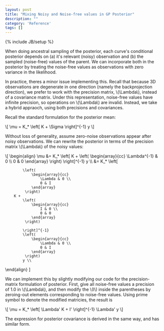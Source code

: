 ```yaml
---
layout: post
title: "Mixing Noisy and Noise-free values in GP Posterior"
description: ""
category: 'Reference'
tags: []
---
```

{% include JB/setup %}

When doing ancestral sampling of the posterior, each curve's conditional posterior depends on (a) it's relevant (noisy) observation and (b) the sampled (noise-free) values of the parent.  We can incorporate both in the posterior by treating the noise-free values as observations with zero variance in the likelihood.

In practice, theres a minor issue implementing this.  Recall that because 3D observations are degenerate in one direction (namely the backprojection direction), we prefer to work with the precision matrix, \\(\Lambda\\), instead of a covariance matrix.  Under this representation, noise-free values have infinite precision, so operations on \\(\Lambda\\) are invalid.  Instead, we take a hybrid appraoch, using both precisions and covariances.

Recall the standard formulation for the posterior mean:
    
<div>
\[
    \mu = K_* \left[ K + \Sigma \right]^{-1} y
\]
</div>

Without loss of generality, assume zero-noise observations appear after noisy observations.  We can rewrite the posterior in terms of the precision matrix \\(\Lambda\\) of the noisy values:

<div>
\[
\begin{align}
    \mu &= K_* \left[ K + \left( 
                \begin{array}{cc}
                    \Lambda^{-1} & 0 \\
                    0 & 0
                \end{array}
            \right) \right]^{-1} y \\
        &= K_* \left[
        
            \left( 
                \begin{array}{cc}
                    \Lambda & 0 \\
                    0 & I
                \end{array}
             \right) 
        K + 
            \left( 
                \begin{array}{cc}
                    I & 0 \\
                    0 & 0
                \end{array}
             \right) 

            \right]^{-1} 
            \left( 
                \begin{array}{cc}
                    \Lambda & 0 \\
                    0 & I
                \end{array}
             \right) 
            y \\
\end{align}
\]
</div>

We can implement this by slightly modifying our code for the precision-matrix formulation of posterior.  First, give all noise-free values a precision of 1.0 in \\(\Lambda\\), and then modify the \\(I\\) inside the parentheses by zeroing-out elements corresponding to noise-free values.  Using prime symbol to denote the modified matricies, the result is

<div>
\[
    \mu = K_* \left[ \Lambda' K + I' \right]^{-1} \Lambda' y
\]
</div>

The expression for posterior covariance is derived in the same way, and has similar form.
